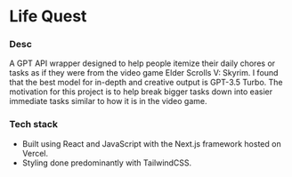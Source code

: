 # Life Quest
### Desc
A GPT API wrapper designed to help people itemize their daily chores or tasks as if they were from the video game Elder Scrolls V: Skyrim. I found that the best model for in-depth and creative output is GPT-3.5 Turbo. The motivation for this project is to help break bigger tasks down into easier immediate tasks similar to how it is in the video game.

### Tech stack
- Built using React and JavaScript with the Next.js framework hosted on Vercel.
- Styling done predominantly with TailwindCSS.
